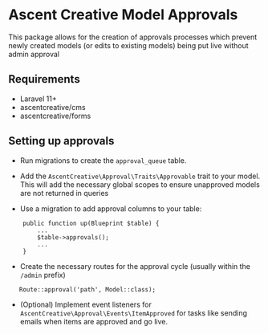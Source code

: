 # Ascent Creative Model Approvals

This package allows for the creation of approvals processes which prevent newly created models (or edits to existing models) being put live without admin approval

## Requirements
 - Laravel 11+
 - ascentcreative/cms
 - ascentcreative/forms
 

## Setting up approvals
 - Run migrations to create the `approval_queue` table.

 - Add the `AscentCreative\Approval\Traits\Approvable` trait to your model. This will add the necessary global scopes to ensure unapproved models are not returned in queries
   
 - Use a migration to add approval columns to your table:

```
    public function up(Blueprint $table) {
        ...
        $table->approvals();
        ...
    }
``` 

 - Create the necessary routes for the approval cycle (usually within the `/admin` prefix)

 ```
    Route::approval('path', Model::class);
 ```

  - (Optional) Implement event listeners for `AscentCreative\Approval\Events\ItemApproved` for tasks like sending emails when items are approved and go live.

